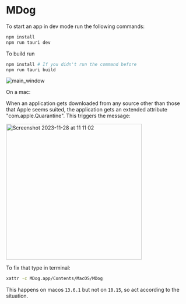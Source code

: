 # MDog

To start an app in dev mode run the following commands:

```bash
npm install
npm run tauri dev
```

To build run

```bash
npm install # If you didn't run the command before
npm run tauri build
```

![main_window](https://github.com/olegus199/MDog/assets/128966780/8ba9bc34-5b2c-4289-bafd-4125c8958a9a)

On a mac:

When an application gets downloaded from any source other than those that Apple seems suited, the application gets an extended attribute "com.apple.Quarantine". This triggers the message:

<img width="372" alt="Screenshot 2023-11-28 at 11 11 02" src="https://github.com/olegus199/MDog/assets/109857267/e72d9160-7ddc-497e-a49b-9bcd57df16de">

To fix that type in terminal:
```bash
xattr -c MDog.app/Contents/MacOS/MDog
```
This happens on macos `13.6.1` but not on `10.15`, so act according to the situation.
